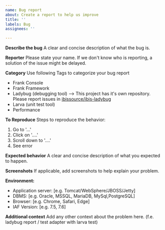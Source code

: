```yaml
---
name: Bug report
about: Create a report to help us improve
title: ''
labels: Bug
assignees: ''

---
```


**Describe the bug**
A clear and concise description of what the bug is.

**Reporter**
Please state your name. If we don't know who is reporting, a solution of the issue might be delayed.

**Category** 
Use following Tags to categorize your bug report
 - Frank Console
 - Frank Framework
 - Ladybug (debugging tool) --> This project has it's own repository. Please report issues in [ibissource/ibis-ladybug](https://github.com/ibissource/ibis-ladybug/issues)
 - Larva (unit test tool)
 - Performance

**To Reproduce**
Steps to reproduce the behavior:
1. Go to '...'
2. Click on '....'
3. Scroll down to '....'
4. See error

**Expected behavior**
A clear and concise description of what you expected to happen.

**Screenshots**
If applicable, add screenshots to help explain your problem.

**Environment:**
 - Application server: [e.g. Tomcat/WebSphere/JBOSS/Jetty]
 - DBMS: [e.g. Oracle, MSSQL, MariaDB, MySql,PostgreSQL]
 - Browser: [e.g. Chrome, Safari, Edge]
 - IAF Version: [e.g. 7.5, 7.6]

**Additional context**
Add any other context about the problem here. (f.e. ladybug report / test adapter with larva test)
